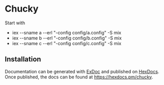 # Chucky

Start with

- iex --sname a --erl "-config config/a.config" -S mix
- iex --sname b --erl "-config config/b.config" -S mix
- iex --sname c --erl "-config config/c.config" -S mix

## Installation

Documentation can be generated with [ExDoc](https://github.com/elixir-lang/ex_doc)
and published on [HexDocs](https://hexdocs.pm). Once published, the docs can
be found at <https://hexdocs.pm/chucky>.
